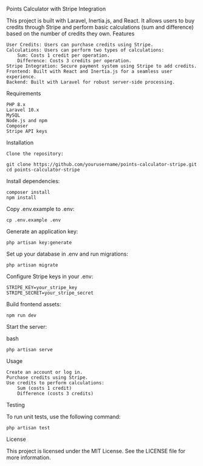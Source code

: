 Points Calculator with Stripe Integration

This project is built with Laravel, Inertia.js, and React. It allows users to buy credits through Stripe and perform basic calculations (sum and difference) based on the number of credits they own.
Features

    User Credits: Users can purchase credits using Stripe.
    Calculations: Users can perform two types of calculations:
        Sum: Costs 1 credit per operation.
        Difference: Costs 3 credits per operation.
    Stripe Integration: Secure payment system using Stripe to add credits.
    Frontend: Built with React and Inertia.js for a seamless user experience.
    Backend: Built with Laravel for robust server-side processing.

Requirements

    PHP 8.x
    Laravel 10.x
    MySQL
    Node.js and npm
    Composer
    Stripe API keys

Installation

    Clone the repository:

    git clone https://github.com/yourusername/points-calculator-stripe.git
    cd points-calculator-stripe

Install dependencies:


    composer install
    npm install

Copy .env.example to .env:


    cp .env.example .env

Generate an application key:


    php artisan key:generate

Set up your database in .env and run migrations:

    php artisan migrate

Configure Stripe keys in your .env:

    STRIPE_KEY=your_stripe_key
    STRIPE_SECRET=your_stripe_secret

Build frontend assets:

    npm run dev

Start the server:

bash

    php artisan serve

Usage

    Create an account or log in.
    Purchase credits using Stripe.
    Use credits to perform calculations:
        Sum (costs 1 credit)
        Difference (costs 3 credits)

Testing

To run unit tests, use the following command:


    php artisan test

License

This project is licensed under the MIT License. See the LICENSE file for more information.
